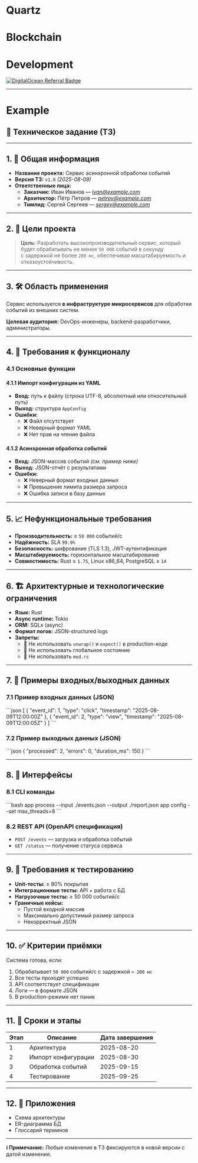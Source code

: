 # Quartz
# Blockchain
# Development

<a href="https://www.digitalocean.com/?refcode=77e316b6847f&utm_campaign=Referral_Invite&utm_medium=Referral_Program&utm_source=badge"><img src="https://web-platforms.sfo2.cdn.digitaloceanspaces.com/WWW/Badge%201.svg" alt="DigitalOcean Referral Badge" /></a>

---

# Example
## 📄 Техническое задание (ТЗ)

---

## 1. 📌 Общая информация

- **Название проекта:** Сервис асинхронной обработки событий
- **Версия ТЗ:** `v1.0` *(2025-08-09)*
- **Ответственные лица:**
  - **Заказчик:** Иван Иванов — *ivan@example.com*
  - **Архитектор:** Пётр Петров — *petrov@example.com*
  - **Тимлид:** Сергей Сергеев — *sergey@example.com*

---

## 2. 🎯 Цели проекта

> **Цель:** Разработать высокопроизводительный сервис, который будет обрабатывать не менее `50 000` событий в секунду  
> с задержкой не более `200 мс`, обеспечивая масштабируемость и отказоустойчивость.

---

## 3. 🛠 Область применения

Сервис используется **в инфраструктуре микросервисов** для обработки событий из внешних систем.

**Целевая аудитория:** DevOps-инженеры, backend-разработчики, администраторы.

---

## 4. 🔧 Требования к функционалу

### 4.1 Основные функции

#### 4.1.1 Импорт конфигурации из YAML
- **Вход:** путь к файлу (строка UTF-8, абсолютный или относительный путь)
- **Выход:** структура `AppConfig`
- **Ошибки:**
  - ❌ Файл отсутствует
  - ❌ Неверный формат YAML
  - ❌ Нет прав на чтение файла

#### 4.1.2 Асинхронная обработка событий
- **Вход:** JSON-массив событий *(см. пример ниже)*
- **Выход:** JSON-отчёт с результатами
- **Ошибки:**
  - ❌ Неверный формат входных данных
  - ❌ Превышение лимита размера запроса
  - ❌ Ошибка записи в базу данных

---

## 5. 📈 Нефункциональные требования

- **Производительность:** ≥ `50 000` событий/с
- **Надёжность:** SLA `99.9%`
- **Безопасность:** шифрование (TLS 1.3), JWT-аутентификация
- **Масштабируемость:** горизонтальное масштабирование
- **Совместимость:** Rust ≥ `1.75`, Linux x86_64, PostgreSQL ≥ `14`

---

## 6. 🏗 Архитектурные и технологические ограничения

- **Язык:** Rust
- **Async runtime:** Tokio
- **ORM:** SQLx (async)
- **Формат логов:** JSON-structured logs
- **Запреты:**
  - 🚫 Не использовать `unwrap()` и `expect()` в production-коде
  - 🚫 Не использовать глобальное состояние
  - 🚫 Не использовать `mod.rs`

---

## 7. 📂 Примеры входных/выходных данных

### 7.1 Пример входных данных (JSON)
\`\`\`json
[
  { "event_id": 1, "type": "click", "timestamp": "2025-08-09T12:00:00Z" },
  { "event_id": 2, "type": "view", "timestamp": "2025-08-09T12:00:05Z" }
]
\`\`\`

### 7.2 Пример выходных данных (JSON)
\`\`\`json
{
  "processed": 2,
  "errors": 0,
  "duration_ms": 150
}
\`\`\`

---

## 8. 🔌 Интерфейсы

### 8.1 CLI команды
\`\`\`bash
app process --input ./events.json --output ./report.json
app config --set max_threads=8
\`\`\`

### 8.2 REST API (OpenAPI спецификация)
- `POST /events` — загрузка и обработка событий
- `GET /status` — получение статуса сервиса

---

## 9. 🧪 Требования к тестированию

- **Unit-тесты:** ≥ 80% покрытия
- **Интеграционные тесты:** API + работа с БД
- **Нагрузочные тесты:** ≥ 50 000 событий/с
- **Граничные кейсы:**
  - Пустой входной массив
  - Максимально допустимый размер запроса
  - Некорректный JSON

---

## 10. ✅ Критерии приёмки

Система готова, если:
1. Обрабатывает `50 000` событий/с с задержкой `< 200 мс`
2. Все тесты проходят успешно
3. API соответствует спецификации
4. Логи — в формате JSON
5. В production-режиме нет паник

---

## 11. 📅 Сроки и этапы

| Этап | Описание | Дата завершения |
|------|----------|----------------|
| 1    | Архитектура | 2025-08-20 |
| 2    | Импорт конфигурации | 2025-08-30 |
| 3    | Обработка событий | 2025-09-15 |
| 4    | Тестирование | 2025-09-25 |

---

## 12. 📎 Приложения

- Схема архитектуры
- ER-диаграмма БД
- Глоссарий терминов

---

**ℹ️ Примечание:** Любые изменения в ТЗ фиксируются в новой версии с датой изменения.
